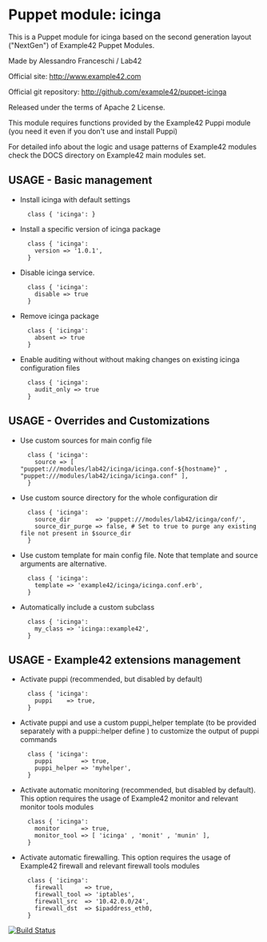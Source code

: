 # Puppet module: icinga

This is a Puppet module for icinga based on the second generation layout ("NextGen") of Example42 Puppet Modules.

Made by Alessandro Franceschi / Lab42

Official site: http://www.example42.com

Official git repository: http://github.com/example42/puppet-icinga

Released under the terms of Apache 2 License.

This module requires functions provided by the Example42 Puppi module (you need it even if you don't use and install Puppi)

For detailed info about the logic and usage patterns of Example42 modules check the DOCS directory on Example42 main modules set.

## USAGE - Basic management

* Install icinga with default settings

        class { 'icinga': }

* Install a specific version of icinga package

        class { 'icinga':
          version => '1.0.1',
        }

* Disable icinga service.

        class { 'icinga':
          disable => true
        }

* Remove icinga package

        class { 'icinga':
          absent => true
        }

* Enable auditing without without making changes on existing icinga configuration files

        class { 'icinga':
          audit_only => true
        }


## USAGE - Overrides and Customizations
* Use custom sources for main config file 

        class { 'icinga':
          source => [ "puppet:///modules/lab42/icinga/icinga.conf-${hostname}" , "puppet:///modules/lab42/icinga/icinga.conf" ], 
        }


* Use custom source directory for the whole configuration dir

        class { 'icinga':
          source_dir       => 'puppet:///modules/lab42/icinga/conf/',
          source_dir_purge => false, # Set to true to purge any existing file not present in $source_dir
        }

* Use custom template for main config file. Note that template and source arguments are alternative. 

        class { 'icinga':
          template => 'example42/icinga/icinga.conf.erb',
        }

* Automatically include a custom subclass

        class { 'icinga':
          my_class => 'icinga::example42',
        }


## USAGE - Example42 extensions management 
* Activate puppi (recommended, but disabled by default)

        class { 'icinga':
          puppi    => true,
        }

* Activate puppi and use a custom puppi_helper template (to be provided separately with a puppi::helper define ) to customize the output of puppi commands 

        class { 'icinga':
          puppi        => true,
          puppi_helper => 'myhelper', 
        }

* Activate automatic monitoring (recommended, but disabled by default). This option requires the usage of Example42 monitor and relevant monitor tools modules

        class { 'icinga':
          monitor      => true,
          monitor_tool => [ 'icinga' , 'monit' , 'munin' ],
        }

* Activate automatic firewalling. This option requires the usage of Example42 firewall and relevant firewall tools modules

        class { 'icinga':       
          firewall      => true,
          firewall_tool => 'iptables',
          firewall_src  => '10.42.0.0/24',
          firewall_dst  => $ipaddress_eth0,
        }


[![Build Status](https://travis-ci.org/example42/puppet-icinga.png?branch=master)](https://travis-ci.org/example42/puppet-icinga)
